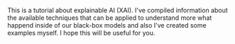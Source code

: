 
This is a tutorial about explainable AI (XAI). I've compiled information about the available techniques that can be applied to understand more what happend inside of our black-box models and also I've created some examples myself. I hope this will be useful for you.
